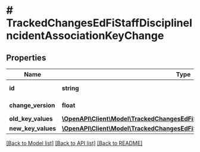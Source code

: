 # # TrackedChangesEdFiStaffDisciplineIncidentAssociationKeyChange

## Properties

Name | Type | Description | Notes
------------ | ------------- | ------------- | -------------
**id** | **string** | Resource identifier | [optional]
**change_version** | **float** | Change version | [optional]
**old_key_values** | [**\OpenAPI\Client\Model\TrackedChangesEdFiStaffDisciplineIncidentAssociationKey**](TrackedChangesEdFiStaffDisciplineIncidentAssociationKey.md) |  | [optional]
**new_key_values** | [**\OpenAPI\Client\Model\TrackedChangesEdFiStaffDisciplineIncidentAssociationKey**](TrackedChangesEdFiStaffDisciplineIncidentAssociationKey.md) |  | [optional]

[[Back to Model list]](../../README.md#models) [[Back to API list]](../../README.md#endpoints) [[Back to README]](../../README.md)
